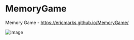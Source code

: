 # MemoryGame

Memory Game - https://ericmarks.github.io/MemoryGame/

![image](https://user-images.githubusercontent.com/35350619/53685719-995ca200-3cdb-11e9-9ac1-3710e93198ab.png)

